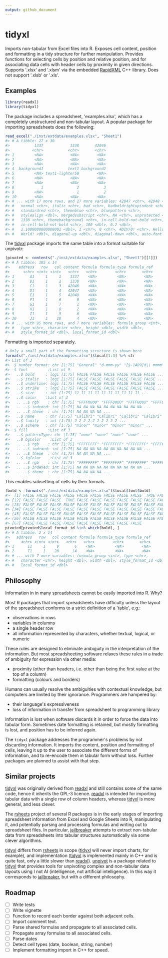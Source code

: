 ```yaml
---
output: github_document
---
```


<!-- README.md is generated from README.Rmd. Please edit that file -->



# tidyxl

Imports non-tabular from Excel files into R.  Exposes cell content, position and
formatting in a tidy structure for further manipulation.  Provides functions for
selecting cells by position and relative position, and for associating data
cells with header cells by proximity in given directions.  Supports '.xlsx' and
'.xlsm' via the embedded [RapidXML](http://rapidxml.sourceforge.net) C++
library.  Does not support '.xlsb' or '.xls'.

## Examples


```r
library(readxl)
library(tidyxl)
```

The package includes a spreadsheet, 'examples.xlsx', which has a completely
unstructured and non-tabular layout. A popular package for importing
spreadsheets does the following:


```r
read_excel("./inst/extdata/examples.xlsx", "Sheet1")
#> # A tibble: 27 x 30
#>           1337            1338       42046
#>          <chr>           <chr>       <chr>
#> 1         <NA>            <NA>        <NA>
#> 2         <NA>            <NA>        <NA>
#> 3         <NA>            <NA>        <NA>
#> 4  background1           text1 background2
#> 5         <NA> text1-lighter50        <NA>
#> 6         <NA>            <NA>        <NA>
#> 7         <NA>            <NA>        <NA>
#> 8            1               2           3
#> 9         <NA>               1           2
#> 10        <NA>            <NA>        <NA>
#> # ... with 17 more rows, and 27 more variables: 42047 <chr>, 42048 <chr>,
#> #   normal <chr>, italic <chr>, bad <chr>, badboldrightupindent <chr>,
#> #   standardred <chr>, themeblue <chr>, bluepattern <chr>,
#> #   stylealign <dbl>, mergedsubscript <chr>, NA <chr>, unprotected <chr>,
#> #   1338 <chr>, themebackground1 <chr>, in-cell-bold-not-bold <chr>,
#> #   in-cell-bold-not-bold <chr>, 100 <dbl>, 0.2 <dbl>,
#> #   1.1000000000000001 <dbl>, 1 <chr>, 0 <chr>, #DIV/0! <chr>, Hello,
#> #   World! <dbl>, diagonal-up <dbl>, diagonal-down <dbl>, auto-font <dbl>
```

The [tidyxl](https://github.com/nacnudus/tidyxl) package imports the same table
into a format suitable for unpivotr:


```r
(pivoted <- contents("./inst/extdata/examples.xlsx", "Sheet1")[[1]])
#> # A tibble: 105 x 14
#>    address   row   col content formula formula_type formula_ref
#>      <chr> <int> <int>   <chr>   <chr>        <chr>       <chr>
#> 1       A1     1     1    1337    <NA>         <NA>        <NA>
#> 2       B1     1     2    1338    <NA>         <NA>        <NA>
#> 3       C1     1     3   42046    <NA>         <NA>        <NA>
#> 4       D1     1     4   42047    <NA>         <NA>        <NA>
#> 5       E1     1     5   42048    <NA>         <NA>        <NA>
#> 6       F1     1     6       0    <NA>         <NA>        <NA>
#> 7       G1     1     7       1    <NA>         <NA>        <NA>
#> 8       H1     1     8       2    <NA>         <NA>        <NA>
#> 9       I1     1     9       6    <NA>         <NA>        <NA>
#> 10      J1     1    10       4    <NA>         <NA>        <NA>
#> # ... with 95 more rows, and 7 more variables: formula_group <int>,
#> #   type <chr>, character <chr>, height <dbl>, width <dbl>,
#> #   style_format_id <dbl>, local_format_id <dbl>
```

Formatting is imported separately.


```r
# Only a small part of the formatting structure is shown here
formats("./inst/extdata/examples.xlsx")$local[1:3] %>% str
#> List of 3
#>  $ number_format: chr [1:75] "General" "d-mmm-yy" "[$-1409]d\\ mmmm\\ yyyy;@" "yyyy\\ mmmm\\ dddd" ...
#>  $ font         :List of 9
#>   ..$ bold     : logi [1:75] FALSE FALSE FALSE FALSE FALSE FALSE ...
#>   ..$ italic   : logi [1:75] FALSE FALSE FALSE FALSE FALSE FALSE ...
#>   ..$ underline: logi [1:75] FALSE FALSE FALSE FALSE FALSE FALSE ...
#>   ..$ strike   : logi [1:75] FALSE FALSE FALSE FALSE FALSE FALSE ...
#>   ..$ size     : int [1:75] 11 11 11 11 11 11 11 11 11 11 ...
#>   ..$ color    :List of 3
#>   .. ..$ rgb    : chr [1:75] "FFFF0000" "FFFF0000" "FFFF0000" "FFFF0000" ...
#>   .. ..$ indexed: int [1:75] NA NA NA NA NA NA NA NA NA NA ...
#>   .. ..$ theme  : chr [1:74] NA NA NA NA ...
#>   ..$ name     : chr [1:75] "Calibri" "Calibri" "Calibri" "Calibri" ...
#>   ..$ family   : int [1:75] 2 2 2 2 2 2 2 2 2 2 ...
#>   ..$ scheme   : chr [1:75] "minor" "minor" "minor" "minor" ...
#>  $ fill         :List of 3
#>   ..$ patternType: chr [1:75] "none" "none" "none" "none" ...
#>   ..$ bgColor    :List of 3
#>   .. ..$ rgb    : chr [1:75] "FFFFFFFF" "FFFFFFFF" "FFFFFFFF" "FFFFFFFF" ...
#>   .. ..$ indexed: int [1:75] NA NA NA NA NA NA NA NA NA NA ...
#>   .. ..$ theme  : chr [1:75] NA NA NA NA ...
#>   ..$ fgColor    :List of 3
#>   .. ..$ rgb    : chr [1:75] "FFFFFFFF" "FFFFFFFF" "FFFFFFFF" "FFFFFFFF" ...
#>   .. ..$ indexed: int [1:75] NA NA NA NA NA NA NA NA NA NA ...
#>   .. ..$ theme  : chr [1:75] NA NA NA NA ...
```

This enables subsetting of cells by their formats.


```r
(bold <- formats("./inst/extdata/examples.xlsx")$local$font$bold)
#>  [1] FALSE FALSE FALSE FALSE FALSE FALSE FALSE FALSE FALSE  TRUE FALSE
#> [12] FALSE FALSE FALSE  TRUE FALSE FALSE FALSE FALSE FALSE FALSE FALSE
#> [23] FALSE FALSE FALSE FALSE FALSE FALSE FALSE FALSE FALSE FALSE FALSE
#> [34] FALSE FALSE FALSE FALSE FALSE FALSE FALSE FALSE FALSE FALSE FALSE
#> [45] FALSE FALSE FALSE FALSE FALSE FALSE FALSE FALSE FALSE FALSE FALSE
#> [56] FALSE FALSE FALSE FALSE FALSE FALSE FALSE FALSE FALSE FALSE FALSE
#> [67] FALSE FALSE FALSE FALSE FALSE FALSE FALSE FALSE FALSE
pivoted[pivoted$local_format_id %in% which(bold), ]
#> # A tibble: 2 x 14
#>   address   row   col content formula formula_type formula_ref
#>     <chr> <int> <int>   <chr>   <chr>        <chr>       <chr>
#> 1      I1     1     9       6    <NA>         <NA>        <NA>
#> 2      T1     1    20      14    <NA>         <NA>        <NA>
#> # ... with 7 more variables: formula_group <int>, type <chr>,
#> #   character <chr>, height <dbl>, width <dbl>, style_format_id <dbl>,
#> #   local_format_id <dbl>
```

## Philosophy

Information in in many spreadsheets cannot be easily imported into R.  Why?

Most R packages that import spreadsheets have difficulty unless the layout of
the spreadsheet conforms to a strict definition of a 'table', e.g.:

* observations in rows
* variables in columns
* a single header row
* all information represented by characters, whether textual, logical, or
  numeric

These rules are designed to eliminate ambiguity in the interpretation of the
information.  But most spreadsheeting software relaxes these rules in a trade of
ambiguity for expression via other media:

* proximity (other than headers, i.e. other than being the first value at the
  top of a column)
* formatting (colours and borders)

Humans can usually resolve the ambiguities with contextual knowledge, but
computers are limited by their ignorance.  Programmers are hampered by:

* their language's expressiveness
* loss of information in transfer from spreadsheet to programming library

Information is lost when software discards it in order to force the data into
tabular form.  Sometimes date formatting is retained, but mostly formatting 
is lost, and position has to be inferred again.

The `tidyxl` package addresses the programmer's problems by not discarding
information.  It imports the content, position and formatting of cells, leaving
it up to the user to associate the different forms of information, and to
re-encode them in tabular form without loss.  Further packages are planned to
assist with that step.

## Similar projects

[tidyxl](https://github.com/nacnudus/tidyxl) was originally derived from
[readxl](https://github.com/hadley/readxl) and still contains some of the same
code, hence it inherits the GPL-3 licence.
[readxl](https://github.com/hadley/readxl) is intended for importing tabular
data with a single row of column headers, whereas
[tidyxl](https://github.com/nacnudus/tidyxl) is more general, and less clever.

The [rsheets](https://github.com/rsheets) project of several R packages is in
the early stages of importing spreadsheet information from Excel and Google
Sheets into R, manipulating it, and potentially parsing and processing formulas
and writing out to spreadsheet files.  In particular,
[jailbreaker](https://github.com/rsheets/jailbreakr) attempts to extract
non-tabular data from spreadsheets into tabular structures automatically via
some clever algorithms.

[tidyxl](https://github.com/nacnudus/tidyxl) differs from
[rsheets](https://github.com/rsheets) in scope
([tidyxl](https://github.com/nacnudus/tidyxl) will never import charts, for
example), and implementation ([tidyxl](https://github.com/nacnudus/tidyxl) is
implemented mainly in C++ and is quite fast, only a little slower than
[readxl](https://github.com/hadley/readxl)).
[unpivot](https://github.com/nacnudus/unpivotr) is a package related to
[tidyxl](https://github.com/nacnudus/tidyxl) that provides tools for unpivoting
complex and non-tabular data layouts using I not AI (intelligence, not
artificial intelligence).  In this way it corresponds to
[jailbreaker](https://github.com/rsheets/jailbreakr), but with a different
philosophy.

## Roadmap

- [ ] Write tests
- [ ] Write vignette
- [ ] Function to record each border against both adjacent cells.
- [ ] Import comment text.
- [ ] Parse shared formulas and propagate to all associated cells.
- [ ] Propagate array formulas to all associated cells.
- [ ] Parse dates
- [ ] Detect cell types (date, boolean, string, number)
- [ ] Implement formatting import in C++ for speed.
